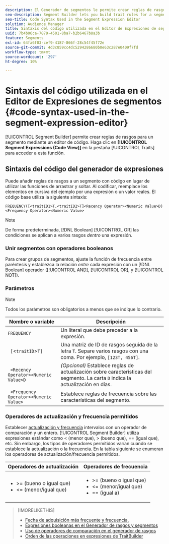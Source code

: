 ```yaml
---
description: El Generador de segmentos le permite crear reglas de rasgos para un segmento mediante un editor de código. Haga clic en la pestaña Expresiones de segmentos (vista de código) del panel Características para acceder a esta función.
seo-description: Segment Builder lets you build trait rules for a segment using a code editor. Click the Segment Expressions (Code View) tab in the Traits panel to access this feature.
seo-title: Code Syntax Used in the Segment Expression Editor
solution: Audience Manager
title: Sintaxis del código utilizada en el Editor de Expresiones de segmentos
uuid: 7b4b06ca-7879-4501-8ba7-b2b6467b8a3b
feature: Segments
exl-id: 64fa6f03-cef9-4187-866f-28c54f45f72e
source-git-commit: 4d3c859cc4dc5294286680b0e63c287e0409f7fd
workflow-type: tm+mt
source-wordcount: '297'
ht-degree: 10%

---
```


# Sintaxis del código utilizada en el Editor de Expresiones de segmentos {#code-syntax-used-in-the-segment-expression-editor}

[!UICONTROL Segment Builder] permite crear reglas de rasgos para un segmento mediante un editor de código. Haga clic en **[!UICONTROL Segment Expressions (Code View)]** en la pestaña [!UICONTROL Traits] para acceder a esta función.

## Sintaxis del código del generador de expresiones

Puede añadir reglas de rasgos a un segmento con código en lugar de utilizar las funciones de arrastrar y soltar. Al codificar, reemplace los elementos en cursiva del ejemplo por una expresión o un valor reales. El código base utiliza la siguiente sintaxis:

```
FREQUENCY([<traitID1>T,<traitID2>T]<Recency Operator><Numeric Value>D)
<Frequency Operator><Numeric Value>
```

>[!NOTE]
>
>De forma predeterminada, [!DNL Boolean] [!UICONTROL OR] las condiciones se aplican a varios rasgos *dentro* una expresión.

### Unir segmentos con operadores booleanos

Para crear grupos de segmentos, ajuste la función de frecuencia entre paréntesis y establezca la relación *entre* cada expresión con un [!DNL Boolean] operador ([!UICONTROL AND], [!UICONTROL OR], y [!UICONTROL NOT]).

### Parámetros

>[!NOTE]
>
>Todos los parámetros son obligatorios a menos que se indique lo contrario.

| Nombre o variable | Descripción |
|---|---|
| `FREQUENCY` | Un literal que debe preceder a la expresión. |
| ` [`&lt;`traitID`>`T]` | Una matriz de ID de rasgos seguida de la letra `T`. Separe varios rasgos con una coma. Por ejemplo, `[123T, 456T]`. |
| ` <Recency Operator><Numeric Value>D` | *(Opcional)* Establece reglas de actualización sobre características del segmento. La carta `D` indica la actualización en días. |
| ` <Frequency Operator><Numeric Value>` | Establece reglas de frecuencia sobre las características del segmento. |

### Operadores de actualización y frecuencia permitidos

Establecer [actualización y frecuencia](../../features/segments/recency-and-frequency.md) intervalos con un operador de comparación y un entero. [!UICONTROL Segment Builder] utiliza expresiones estándar como &lt; (menor que), > (bueno que), == (igual que), etc. Sin embargo, los tipos de operadores permitidos varían cuando se establece la actualización o la frecuencia. En la tabla siguiente se enumeran los operadores de actualización/frecuencia permitidos.

<table id="table_2F92617CB472442BA5639E24DB4E43D3"> 
 <thead> 
  <tr> 
   <th colname="col1" class="entry"> Operadores de actualización </th> 
   <th colname="col2" class="entry"> Operadores de frecuencia </th> 
  </tr> 
 </thead>
 <tbody> 
  <tr> 
   <td colname="col1"> 
    <ul id="ul_66D11A34097648A997BA5C6CCC38503A"> 
     <li id="li_EA0B607E58834E62B427C0B7626C2BD1">&gt;= (bueno o igual que) </li> 
     <li id="li_CFE3D2DBEF424093A0497A70324D5B31">&lt;= (menor/igual que) </li> 
    </ul> </td> 
   <td colname="col2"> 
    <ul id="ul_A5A38BCD71B844F0B5FB28256069F87E"> 
     <li id="li_EA17C353214E4C2EA2B70169C94A2E53">&gt;= (bueno o igual que) </li> 
     <li id="li_87CE5CCC6B44446BB2FD0AAD47712368">&lt;= (menor/igual que) </li> 
     <li id="li_7E922AEF3A524E78A18A9F6ECBF7460B">== (igual a) </li> 
    </ul> </td> 
  </tr> 
 </tbody> 
</table>

>[!MORELIKETHIS]
>
>* [Fecha de adquisición más frecuente y frecuencia.](../../features/segments/recency-and-frequency.md)
>* [Expresiones booleanas en el Generador de rasgos y segmentos](../../reference/boolean-expressions-tsb.md)
>* [Uso de operadores de comparación en el generador de rasgos](../../features/traits/trait-comparison-operators.md)
>* [Orden de las operaciones en expresiones de TraitBuilder](../../features/traits/trait-operator-precedence.md)

